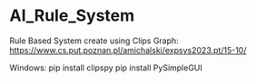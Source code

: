 # AI_Rule_System
Rule Based System create using Clips
Graph:
https://www.cs.put.poznan.pl/amichalski/expsys2023.pt/15-10/

Windows:
pip install clipspy
pip install PySimpleGUI